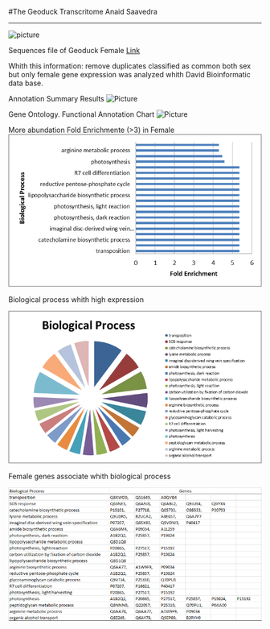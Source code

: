 #The Geoduck Transcritome
Anaid Saavedra 

___________________________

![picture](http://marinesciencetoday.com/wp-content/uploads/2013/12/Juvenile-geoducks.-Photo-courtesy-of-Washington-Sea-Grant.-Copy.jpg)

Sequences file of Geoduck Female [Link](https://github.com/sr320/course-btea/blob/master/analyses/GeoF-Annotation-SP-join-F-M-match.csv)

Whith this information:
remove duplicates
classified as common both sex but only female gene expression was analyzed whith David Bioinformatic data base.

Annotation Summary Results
![Picture](David.bmp)

Gene Ontology. Functional Annotation Chart
![Picture](GeneOntology.bmp)

More abundation Fold Enrichmente (>3) in Female
![Picture](FoldEnrichment.png)

Biological process whith high expression

![Picture](BiologicalProcesess.png)

Female genes associate whith biological process

![Picture](Genes.bmp)

